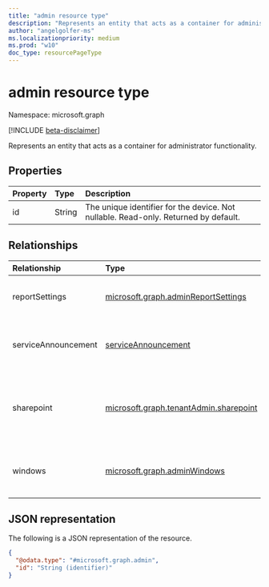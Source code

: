 ```yaml
---
title: "admin resource type"
description: "Represents an entity that acts as a container for administrator functionality."
author: "angelgolfer-ms"
ms.localizationpriority: medium
ms.prod: "w10"
doc_type: resourcePageType
---
```


# admin resource type

Namespace: microsoft.graph

[!INCLUDE [beta-disclaimer](../../includes/beta-disclaimer.md)]

Represents an entity that acts as a container for administrator functionality.

## Properties
| Property | Type   | Description                                                                         |
|:---------|:-------|:------------------------------------------------------------------------------------|
| id       | String | The unique identifier for the device. Not nullable. Read-only. Returned by default. |

## Relationships
|Relationship|Type|Description|
|:---|:---|:---|
| reportSettings |[microsoft.graph.adminReportSettings](../resources/adminreportsettings.md)|A container for administrative resources to manage reports.|
| serviceAnnouncement | [serviceAnnouncement](serviceannouncement.md) | A container for service communications resources. Read-only. |
| sharepoint |[microsoft.graph.tenantAdmin.sharepoint](../resources/tenantadmin-sharepoint.md)|A container for administrative resources to manage tenant-level settings for SharePoint and OneDrive.|
| windows |[microsoft.graph.adminWindows](../resources/adminwindows.md)|A container for all Windows administrator functionalities. Read-only.|

## JSON representation
The following is a JSON representation of the resource.
<!-- {
  "blockType": "resource",
  "keyProperty": "id",
  "@odata.type": "microsoft.graph.admin",
  "openType": false
}
-->
``` json
{
  "@odata.type": "#microsoft.graph.admin",
  "id": "String (identifier)"
}
```
